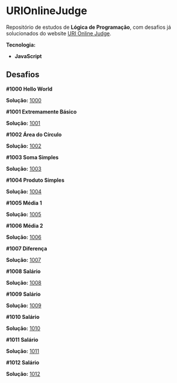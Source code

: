 # URIOnlineJudge

Repositório de estudos de **Lógica de Programação**, com desafios já solucionados do website [URI Online Judge](https://www.urionlinejudge.com.br/).

**Tecnologia:**

* **JavaScript**

## Desafios

**#1000 Hello World**

**Solução:** [1000](https://github.com/JesseLopesTI/URIOnlineJudge/tree/master/Problemas/1000)

**#1001 Extremamente Básico**

**Solução:** [1001](https://github.com/JesseLopesTI/URIOnlineJudge/tree/master/Problemas/1001)

**#1002 Área do Círculo**

**Solução:** [1002](https://github.com/JesseLopesTI/URIOnlineJudge/tree/master/Problemas/1002)

**#1003 Soma Simples**

**Solução:** [1003](https://github.com/JesseLopesTI/URIOnlineJudge/tree/master/Problemas/1003)

**#1004 Produto Simples**

**Solução:** [1004](https://github.com/JesseLopesTI/URIOnlineJudge/tree/master/Problemas/1004)

**#1005 Média 1**

**Solução:** [1005](https://github.com/JesseLopesTI/URIOnlineJudge/tree/master/Problemas/1005)

**#1006 Média 2**

**Solução:** [1006](https://github.com/JesseLopesTI/URIOnlineJudge/tree/master/Problemas/1006)

**#1007 Diferença**

**Solução:** [1007](https://github.com/JesseLopesTI/URIOnlineJudge/tree/master/Problemas/1007)

**#1008 Salário**

**Solução:** [1008](https://github.com/JesseLopesTI/URIOnlineJudge/tree/master/Problemas/1008)

**#1009 Salário**

**Solução:** [1009](https://github.com/JesseLopesTI/URIOnlineJudge/tree/master/Problemas/1009)

**#1010 Salário**

**Solução:** [1010](https://github.com/JesseLopesTI/URIOnlineJudge/tree/master/Problemas/1010)

**#1011 Salário**

**Solução:** [1011](https://github.com/JesseLopesTI/URIOnlineJudge/tree/master/Problemas/1011)

**#1012 Salário**

**Solução:** [1012](https://github.com/JesseLopesTI/URIOnlineJudge/tree/master/Problemas/1012)
